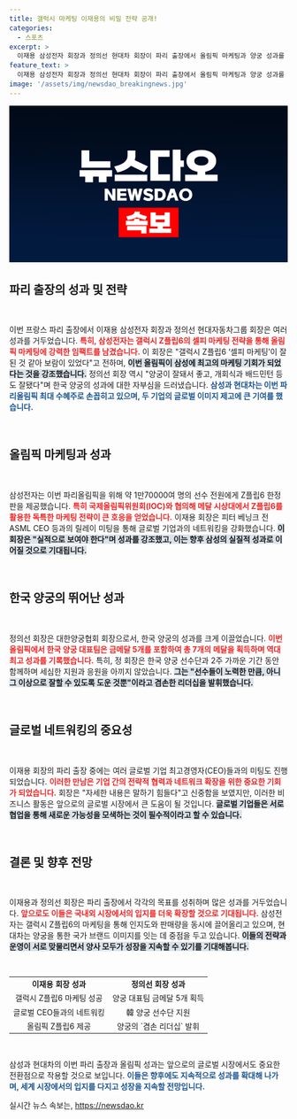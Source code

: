 ```yaml
---
title: 갤럭시 마케팅 이재용의 비밀 전략 공개!
categories:
  - 스포츠
excerpt: >
  이재용 삼성전자 회장과 정의선 현대차 회장이 파리 출장에서 올림픽 마케팅과 양궁 성과를 공유했습니다. 삼성은 갤럭시 Z플립6 통해 셀피 캠페인을 성공적으로 진행하며, 현대는 양궁 금메달 5개를 포함한 역대 최고의 성과를 거둔 한국 팀을 지원했습니다.
feature_text: >
  이재용 삼성전자 회장과 정의선 현대차 회장이 파리 출장에서 올림픽 마케팅과 양궁 성과를 공유했습니다. 삼성은 갤럭시 Z플립6 통해 셀피 캠페인을 성공적으로 진행하며, 현대는 양궁 금메달 5개를 포함한 역대 최고의 성과를 거둔 한국 팀을 지원했습니다.
image: '/assets/img/newsdao_breakingnews.jpg'
---
```


<p><img src="/assets/img/newsdao_breakingnews.jpg" alt="flaretime 속보" /></p>

<h2 data-ke-size="size26">파리 출장의 성과 및 전략</h2>

<p data-ke-size="size16">&nbsp;</p>  

<p>이번 프랑스 파리 출장에서 이재용 삼성전자 회장과 정의선 현대자동차그룹 회장은 여러 성과를 거두었습니다. <b><span style="color: #ee2323;">특히, 삼성전자는 갤럭시 Z플립6의 셀피 마케팅 전략을 통해 올림픽 마케팅에 강력한 임팩트를 남겼습니다.</span></b> 이 회장은 "갤럭시 Z플립6 ‘셀피 마케팅’이 잘된 것 같아 보람이 있었다"고 전하며, <b><span style="background-color: #21538527;">이번 올림픽이 삼성에 최고의 마케팅 기회가 되었다는 것을 강조했습니다.</span></b> 정의선 회장 역시 "양궁이 잘돼서 좋고, 개회식과 배드민턴 등도 잘됐다"며 한국 양궁의 성과에 대한 자부심을 드러냈습니다. <b><span style="color: #1a5490;">삼성과 현대차는 이번 파리올림픽 최대 수혜주로 손꼽히고 있으며, 두 기업의 글로벌 이미지 제고에 큰 기여를 했습니다.</span></b> </p>

<p data-ke-size="size16">&nbsp;</p>

<h2 data-ke-size="size26">올림픽 마케팅과 성과</h2>

<p data-ke-size="size16">&nbsp;</p>  

<p>삼성전자는 이번 파리올림픽을 위해 약 1만70000여 명의 선수 전원에게 Z플립6 한정판을 제공했습니다. <b><span style="color: #ee2323;">특히 국제올림픽위원회(IOC)와 협의해 메달 시상대에서 Z플립6를 활용한 독특한 마케팅 전략이 큰 호응을 얻었습니다.</span></b> 이재용 회장은 피터 베닝크 전 ASML CEO 등과의 릴레이 미팅을 통해 글로벌 기업과의 네트워킹을 강화했습니다. <b><span style="background-color: #21538527;">이 회장은 "실적으로 보여야 한다"며 성과를 강조했고, 이는 향후 삼성의 실질적 성과로 이어질 것으로 기대됩니다.</span></b> </p>

<p data-ke-size="size16">&nbsp;</p>

<h2 data-ke-size="size26">한국 양궁의 뛰어난 성과</h2>

<p data-ke-size="size16">&nbsp;</p>  

<p>정의선 회장은 대한양궁협회 회장으로서, 한국 양궁의 성과를 크게 이끌었습니다. <b><span style="color: #ee2323;">이번 올림픽에서 한국 양궁 대표팀은 금메달 5개를 포함하여 총 7개의 메달을 획득하며 역대 최고 성과를 기록했습니다.</span></b> 특히, 정 회장은 한국 양궁 선수단과 2주 가까운 기간 동안 함께하며 세심한 지원과 응원을 아끼지 않았습니다. <b><span style="background-color: #21538527;">그는 "선수들이 노력한 만큼, 아니 그 이상으로 잘할 수 있도록 도운 것뿐"이라고 겸손한 리더십을 발휘했습니다.</span></b> </p>

<p data-ke-size="size16">&nbsp;</p>

<h2 data-ke-size="size26">글로벌 네트워킹의 중요성</h2>

<p data-ke-size="size16">&nbsp;</p>  

<p>이재용 회장의 파리 출장 중에는 여러 글로벌 기업 최고경영자(CEO)들과의 미팅도 진행되었습니다. <b><span style="color: #ee2323;">이러한 만남은 기업 간의 전략적 협력과 네트워크 확장을 위한 중요한 기회가 되었습니다.</span></b> 회장은 "자세한 내용은 말하기 힘들다"고 신중함을 보였지만, 이러한 비즈니스 활동은 앞으로의 글로벌 시장에서 큰 도움이 될 것입니다. <b><span style="background-color: #21538527;">글로벌 기업들은 서로 협업을 통해 새로운 가능성을 모색하는 것이 필수적이라고 할 수 있습니다.</span></b> </p>

<p data-ke-size="size16">&nbsp;</p>

<h2 data-ke-size="size26">결론 및 향후 전망</h2>

<p data-ke-size="size16">&nbsp;</p>  

<p>이재용과 정의선 회장은 파리 출장에서 각각의 목표를 성취하며 많은 성과를 거두었습니다. <b><span style="color: #ee2323;">앞으로도 이들은 국내외 시장에서의 입지를 더욱 확장할 것으로 기대됩니다.</span></b> 삼성전자는 갤럭시 Z플립6의 마케팅을 통해 인지도와 판매량을 동시에 끌어올리고 있으며, 현대차는 양궁을 통한 국가 브랜드 이미지를 잇는 데 중점을 두고 있습니다. <b><span style="background-color: #21538527;">이들의 전략과 운영이 서로 맞물리면서 양사 모두가 성장을 지속할 수 있기를 기대해봅니다.</span></b> </p>

<p data-ke-size="size16">&nbsp;</p>  

<table style="width: 100%; border-collapse: collapse;">
    <tr>
        <td style="text-align: center; height: 17px;"><b>이재용 회장 성과</b></td>
        <td style="text-align: center; height: 17px;"><b>정의선 회장 성과</b></td>
    </tr>
    <tr>
        <td style="text-align: center; height: 17px;">갤럭시 Z플립6 마케팅 성공</td>
        <td style="text-align: center; height: 17px;">양궁 대표팀 금메달 5개 획득</td>
    </tr>
    <tr>
        <td style="text-align: center; height: 17px;">글로벌 CEO들과의 네트워킹</td>
        <td style="text-align: center; height: 17px;">韓 양궁 선수단 지원</td>
    </tr>
    <tr>
        <td style="text-align: center; height: 17px;">올림픽 Z플립6 제공</td>
        <td style="text-align: center; height: 17px;">양궁의 `겸손 리더십` 발휘</td>
    </tr>
</table>

<p data-ke-size="size16">&nbsp;</p>  

<p>삼성과 현대차의 이번 파리 출장과 올림픽 성과는 앞으로의 글로벌 시장에서도 중요한 전환점으로 작용할 것으로 보입니다. <b><span style="color: #1a5490;">이들은 향후에도 지속적으로 성과를 확대해 나가며, 세계 시장에서의 입지를 다지고 성장을 지속할 전망입니다.</span></b> </p>
실시간 뉴스 속보는, <a href="https://newsdao.kr" rel="dofollow">https://newsdao.kr</a>


